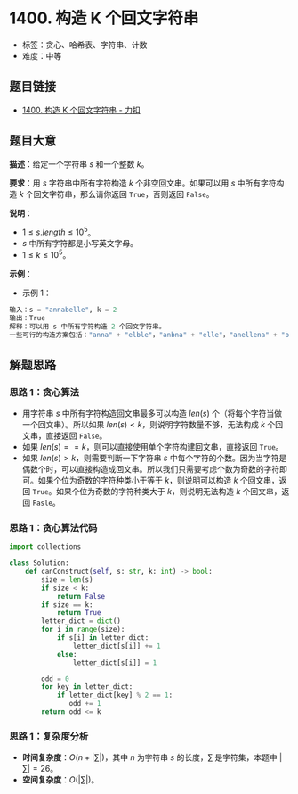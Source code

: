 # 1400. 构造 K 个回文字符串

- 标签：贪心、哈希表、字符串、计数
- 难度：中等

## 题目链接

- [1400. 构造 K 个回文字符串 - 力扣](https://leetcode.cn/problems/construct-k-palindrome-strings/)

## 题目大意

**描述**：给定一个字符串 $s$ 和一个整数 $k$。

**要求**：用 $s$ 字符串中所有字符构造 $k$ 个非空回文串。如果可以用 $s$ 中所有字符构造 $k$ 个回文字符串，那么请你返回 `True`，否则返回 `False`。

**说明**：

- $1 \le s.length \le 10^5$。
- $s$ 中所有字符都是小写英文字母。
- $1 \le k \le 10^5$。

**示例**：

- 示例 1：

```python
输入：s = "annabelle", k = 2
输出：True
解释：可以用 s 中所有字符构造 2 个回文字符串。
一些可行的构造方案包括："anna" + "elble"，"anbna" + "elle"，"anellena" + "b"
```

## 解题思路

### 思路 1：贪心算法

- 用字符串 $s$ 中所有字符构造回文串最多可以构造 $len(s)$ 个（将每个字符当做一个回文串）。所以如果 $len(s) < k$，则说明字符数量不够，无法构成 $k$ 个回文串，直接返回 `False`。
- 如果 $len(s) == k$，则可以直接使用单个字符构建回文串，直接返回 `True`。
- 如果 $len(s) > k$，则需要判断一下字符串 $s$ 中每个字符的个数。因为当字符是偶数个时，可以直接构造成回文串。所以我们只需要考虑个数为奇数的字符即可。如果个位为奇数的字符种类小于等于 $k$，则说明可以构造 $k$ 个回文串，返回 `True`。如果个位为奇数的字符种类大于 $k$，则说明无法构造 $k$ 个回文串，返回 `Fasle`。

### 思路 1：贪心算法代码

```python
import collections

class Solution:
    def canConstruct(self, s: str, k: int) -> bool:
        size = len(s)
        if size < k:
            return False
        if size == k:
            return True
        letter_dict = dict()
        for i in range(size):
            if s[i] in letter_dict:
                letter_dict[s[i]] += 1
            else:
                letter_dict[s[i]] = 1

        odd = 0
        for key in letter_dict:
            if letter_dict[key] % 2 == 1:
               odd += 1
        return odd <= k
```

### 思路 1：复杂度分析

- **时间复杂度**：$O(n + |\sum|)$，其中 $n$ 为字符串 $s$ 的长度，$\sum$ 是字符集，本题中 $|\sum| = 26$。
- **空间复杂度**：$O(|\sum|)$。
